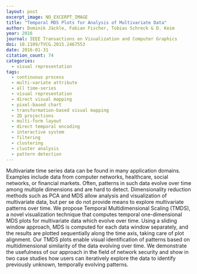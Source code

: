 ```yaml
---
layout: post
excerpt_image: NO_EXCERPT_IMAGE
title: "Temporal MDS Plots for Analysis of Multivariate Data"
author: Dominik Jäckle, Fabian Fischer, Tobias Schreck & D. Keim
year: 2016
journal: IEEE Transactions on Visualization and Computer Graphics
doi: 10.1109/TVCG.2015.2467553
date: 2016-01-31
citation_count: 74
categories:
  - visual representation
tags:
  - continuous process
  - multi-variate attribute
  - all time-series
  - visual representation
  - direct visual mapping
  - pixel-based chart
  - transformation-based visual mapping
  - 2D projections
  - multi-form layout
  - direct temporal encoding
  - interactive system
  - filtering
  - clustering
  - cluster analysis
  - pattern detection
---
```

Multivariate time series data can be found in many application domains. Examples include data from computer networks, healthcare, social networks, or financial markets. Often, patterns in such data evolve over time among multiple dimensions and are hard to detect. Dimensionality reduction methods such as PCA and MDS allow analysis and visualization of multivariate data, but per se do not provide means to explore multivariate patterns over time. We propose Temporal Multidimensional Scaling (TMDS), a novel visualization technique that computes temporal one-dimensional MDS plots for multivariate data which evolve over time. Using a sliding window approach, MDS is computed for each data window separately, and the results are plotted sequentially along the time axis, taking care of plot alignment. Our TMDS plots enable visual identification of patterns based on multidimensional similarity of the data evolving over time. We demonstrate the usefulness of our approach in the field of network security and show in two case studies how users can iteratively explore the data to identify previously unknown, temporally evolving patterns.
